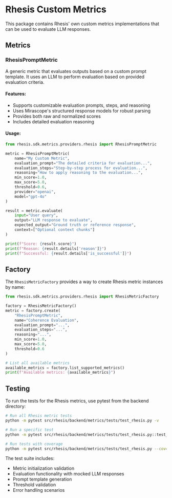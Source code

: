 # Rhesis Custom Metrics

This package contains Rhesis' own custom metrics implementations that can be used to evaluate LLM responses.

## Metrics

### RhesisPromptMetric

A generic metric that evaluates outputs based on a custom prompt template. It uses an LLM to perform evaluation based on provided evaluation criteria.

#### Features:
- Supports customizable evaluation prompts, steps, and reasoning
- Uses Mirascope's structured response models for robust parsing
- Provides both raw and normalized scores
- Includes detailed evaluation reasoning

#### Usage:

```python
from rhesis.sdk.metrics.providers.rhesis import RhesisPromptMetric

metric = RhesisPromptMetric(
    name="My Custom Metric",
    evaluation_prompt="The detailed criteria for evaluation...",
    evaluation_steps="Step-by-step process for evaluation...",
    reasoning="How to apply reasoning to the evaluation...",
    min_score=1.0,
    max_score=5.0,
    threshold=0.6,
    provider="openai",
    model="gpt-4o"
)

result = metric.evaluate(
    input="User query",
    output="LLM response to evaluate",
    expected_output="Ground truth or reference response",
    context=["Optional context chunks"]
)

print(f"Score: {result.score}")
print(f"Reason: {result.details['reason']}")
print(f"Successful: {result.details['is_successful']}")
```

## Factory

The `RhesisMetricFactory` provides a way to create Rhesis metric instances by name:

```python
from rhesis.sdk.metrics.providers.rhesis import RhesisMetricFactory

factory = RhesisMetricFactory()
metric = factory.create(
    "RhesisPromptMetric",
    name="Coherence Evaluation",
    evaluation_prompt="...",
    evaluation_steps="...",
    reasoning="...",
    min_score=1.0,
    max_score=5.0,
    threshold=0.6
)

# List all available metrics
available_metrics = factory.list_supported_metrics()
print(f"Available metrics: {available_metrics}")
```

## Testing

To run the tests for the Rhesis metrics, use pytest from the backend directory:

```bash
# Run all Rhesis metric tests
python -m pytest src/rhesis/backend/metrics/tests/test_rhesis.py -v

# Run a specific test
python -m pytest src/rhesis/backend/metrics/tests/test_rhesis.py::test_rhesis_prompt_metric_init -v

# Run tests with coverage
python -m pytest src/rhesis/backend/metrics/tests/test_rhesis.py --cov=rhesis.sdk.metrics.rhesis
```

The test suite includes:
- Metric initialization validation
- Evaluation functionality with mocked LLM responses
- Prompt template generation
- Threshold validation
- Error handling scenarios
